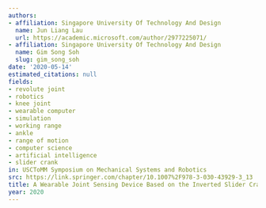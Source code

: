```yaml
---
authors:
- affiliation: Singapore University Of Technology And Design
  name: Jun Liang Lau
  url: https://academic.microsoft.com/author/2977225071/
- affiliation: Singapore University Of Technology And Design
  name: Gim Song Soh
  slug: gim_song_soh
date: '2020-05-14'
estimated_citations: null
fields:
- revolute joint
- robotics
- knee joint
- wearable computer
- simulation
- working range
- ankle
- range of motion
- computer science
- artificial intelligence
- slider crank
in: USCToMM Symposium on Mechanical Systems and Robotics
src: https://link.springer.com/chapter/10.1007%2F978-3-030-43929-3_13
title: A Wearable Joint Sensing Device Based on the Inverted Slider Crank
year: 2020
---
```

